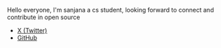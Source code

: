 Hello everyone, 
I'm sanjana a cs student, looking forward to connect and contribute in open source
-  [X (Twitter)](https://x.com/Sanjana_ynvsdl)  
-  [GitHub](https://github.com/sanjanaynvsdl)  
